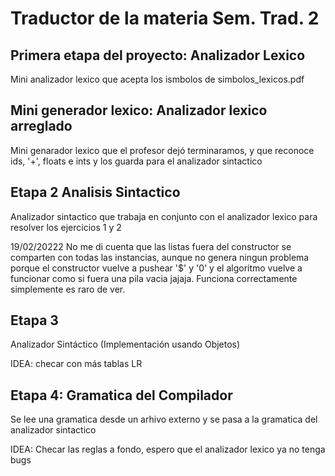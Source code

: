 # Traductor de la materia Sem. Trad. 2
## Primera etapa del proyecto: Analizador Lexico
Mini analizador lexico que acepta los ismbolos de simbolos_lexicos.pdf

## Mini generador lexico: Analizador lexico arreglado
Mini genarador lexico que el profesor dejó terminaramos, y que reconoce ids, '+', floats e ints y los guarda para el analizador sintactico

## Etapa 2 Analisis Sintactico
Analizador sintactico que trabaja en conjunto con el analizador lexico para resolver los ejercicios 1 y 2 

19/02/20222 No me di cuenta que las listas fuera del constructor se comparten con todas las instancias, aunque no genera ningun problema porque el constructor vuelve a pushear '$' y '0' y el algoritmo vuelve a funcionar como si fuera una pila vacia jajaja. Funciona correctamente simplemente es raro de ver.

## Etapa 3
Analizador Sintáctico (Implementación usando Objetos)

IDEA: checar con más tablas LR

## Etapa 4: Gramatica del Compilador
Se lee una gramatica desde un arhivo externo y se pasa a la gramatica del analizador sintactico

IDEA: Checar las reglas a fondo, espero que el analizador lexico ya no tenga bugs